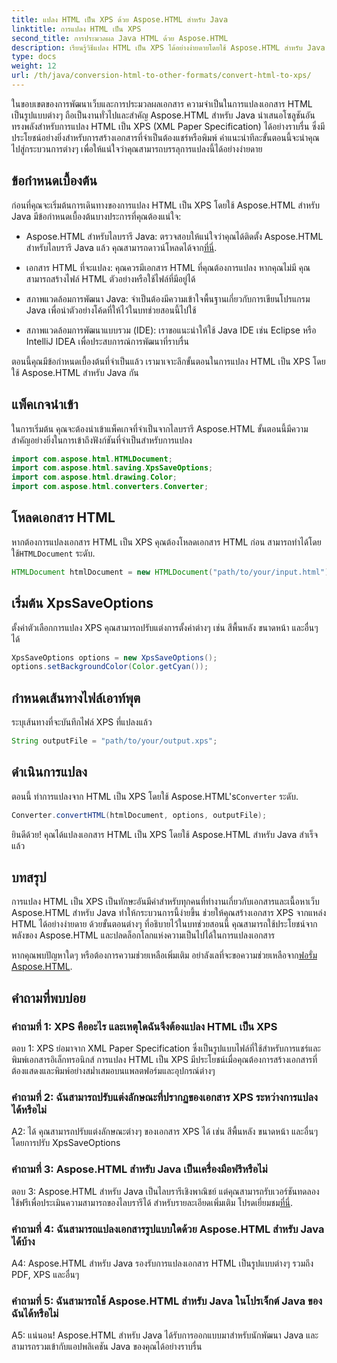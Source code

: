 ```yaml
---
title: แปลง HTML เป็น XPS ด้วย Aspose.HTML สำหรับ Java
linktitle: การแปลง HTML เป็น XPS
second_title: การประมวลผล Java HTML ด้วย Aspose.HTML
description: เรียนรู้วิธีแปลง HTML เป็น XPS ได้อย่างง่ายดายโดยใช้ Aspose.HTML สำหรับ Java สร้างเอกสารข้ามแพลตฟอร์มได้อย่างง่ายดาย
type: docs
weight: 12
url: /th/java/conversion-html-to-other-formats/convert-html-to-xps/
---
```

ในขอบเขตของการพัฒนาเว็บและการประมวลผลเอกสาร ความจำเป็นในการแปลงเอกสาร HTML เป็นรูปแบบต่างๆ ถือเป็นงานทั่วไปและสำคัญ Aspose.HTML สำหรับ Java นำเสนอโซลูชันอันทรงพลังสำหรับการแปลง HTML เป็น XPS (XML Paper Specification) ได้อย่างราบรื่น ซึ่งมีประโยชน์อย่างยิ่งสำหรับการสร้างเอกสารที่จำเป็นต้องแชร์หรือพิมพ์ คำแนะนำทีละขั้นตอนนี้จะนำคุณไปสู่กระบวนการต่างๆ เพื่อให้แน่ใจว่าคุณสามารถบรรลุการแปลงนี้ได้อย่างง่ายดาย

## ข้อกำหนดเบื้องต้น

ก่อนที่คุณจะเริ่มต้นการเดินทางของการแปลง HTML เป็น XPS โดยใช้ Aspose.HTML สำหรับ Java มีข้อกำหนดเบื้องต้นบางประการที่คุณต้องแน่ใจ:

-  Aspose.HTML สำหรับไลบรารี Java: ตรวจสอบให้แน่ใจว่าคุณได้ติดตั้ง Aspose.HTML สำหรับไลบรารี Java แล้ว คุณสามารถดาวน์โหลดได้จาก[ที่นี่](https://releases.aspose.com/html/java/).

- เอกสาร HTML ที่จะแปลง: คุณควรมีเอกสาร HTML ที่คุณต้องการแปลง หากคุณไม่มี คุณสามารถสร้างไฟล์ HTML ตัวอย่างหรือใช้ไฟล์ที่มีอยู่ได้

- สภาพแวดล้อมการพัฒนา Java: จำเป็นต้องมีความเข้าใจพื้นฐานเกี่ยวกับการเขียนโปรแกรม Java เพื่อนำตัวอย่างโค้ดที่ให้ไว้ในบทช่วยสอนนี้ไปใช้

- สภาพแวดล้อมการพัฒนาแบบรวม (IDE): เราขอแนะนำให้ใช้ Java IDE เช่น Eclipse หรือ IntelliJ IDEA เพื่อประสบการณ์การพัฒนาที่ราบรื่น

ตอนนี้คุณมีข้อกำหนดเบื้องต้นที่จำเป็นแล้ว เรามาเจาะลึกขั้นตอนในการแปลง HTML เป็น XPS โดยใช้ Aspose.HTML สำหรับ Java กัน

## แพ็คเกจนำเข้า

ในการเริ่มต้น คุณจะต้องนำเข้าแพ็คเกจที่จำเป็นจากไลบรารี Aspose.HTML ขั้นตอนนี้มีความสำคัญอย่างยิ่งในการเข้าถึงฟังก์ชันที่จำเป็นสำหรับการแปลง

```java
import com.aspose.html.HTMLDocument;
import com.aspose.html.saving.XpsSaveOptions;
import com.aspose.html.drawing.Color;
import com.aspose.html.converters.Converter;
```

## โหลดเอกสาร HTML

 หากต้องการแปลงเอกสาร HTML เป็น XPS คุณต้องโหลดเอกสาร HTML ก่อน สามารถทำได้โดยใช้`HTMLDocument` ระดับ.

```java
HTMLDocument htmlDocument = new HTMLDocument("path/to/your/input.html");
```

## เริ่มต้น XpsSaveOptions

ตั้งค่าตัวเลือกการแปลง XPS คุณสามารถปรับแต่งการตั้งค่าต่างๆ เช่น สีพื้นหลัง ขนาดหน้า และอื่นๆ ได้

```java
XpsSaveOptions options = new XpsSaveOptions();
options.setBackgroundColor(Color.getCyan());
```

## กำหนดเส้นทางไฟล์เอาท์พุต

ระบุเส้นทางที่จะบันทึกไฟล์ XPS ที่แปลงแล้ว

```java
String outputFile = "path/to/your/output.xps";
```

## ดำเนินการแปลง

 ตอนนี้ ทำการแปลงจาก HTML เป็น XPS โดยใช้ Aspose.HTML's`Converter` ระดับ.

```java
Converter.convertHTML(htmlDocument, options, outputFile);
```

ยินดีด้วย! คุณได้แปลงเอกสาร HTML เป็น XPS โดยใช้ Aspose.HTML สำหรับ Java สำเร็จแล้ว

## บทสรุป

การแปลง HTML เป็น XPS เป็นทักษะอันมีค่าสำหรับทุกคนที่ทำงานเกี่ยวกับเอกสารและเนื้อหาเว็บ Aspose.HTML สำหรับ Java ทำให้กระบวนการนี้ง่ายขึ้น ช่วยให้คุณสร้างเอกสาร XPS จากแหล่ง HTML ได้อย่างง่ายดาย ด้วยขั้นตอนต่างๆ ที่อธิบายไว้ในบทช่วยสอนนี้ คุณสามารถใช้ประโยชน์จากพลังของ Aspose.HTML และปลดล็อกโลกแห่งความเป็นไปได้ในการแปลงเอกสาร

 หากคุณพบปัญหาใดๆ หรือต้องการความช่วยเหลือเพิ่มเติม อย่าลังเลที่จะขอความช่วยเหลือจาก[ฟอรั่ม Aspose.HTML](https://forum.aspose.com/).

## คำถามที่พบบ่อย

### คำถามที่ 1: XPS คืออะไร และเหตุใดฉันจึงต้องแปลง HTML เป็น XPS

ตอบ 1: XPS ย่อมาจาก XML Paper Specification ซึ่งเป็นรูปแบบไฟล์ที่ใช้สำหรับการแชร์และพิมพ์เอกสารอิเล็กทรอนิกส์ การแปลง HTML เป็น XPS มีประโยชน์เมื่อคุณต้องการสร้างเอกสารที่ต้องแสดงและพิมพ์อย่างสม่ำเสมอบนแพลตฟอร์มและอุปกรณ์ต่างๆ

### คำถามที่ 2: ฉันสามารถปรับแต่งลักษณะที่ปรากฏของเอกสาร XPS ระหว่างการแปลงได้หรือไม่

A2: ได้ คุณสามารถปรับแต่งลักษณะต่างๆ ของเอกสาร XPS ได้ เช่น สีพื้นหลัง ขนาดหน้า และอื่นๆ โดยการปรับ XpsSaveOptions

### คำถามที่ 3: Aspose.HTML สำหรับ Java เป็นเครื่องมือฟรีหรือไม่

 ตอบ 3: Aspose.HTML สำหรับ Java เป็นไลบรารีเชิงพาณิชย์ แต่คุณสามารถรับเวอร์ชันทดลองใช้ฟรีเพื่อประเมินความสามารถของไลบรารีได้ สำหรับรายละเอียดเพิ่มเติม โปรดเยี่ยมชม[ที่นี่](https://releases.aspose.com/html/java).

### คำถามที่ 4: ฉันสามารถแปลงเอกสารรูปแบบใดด้วย Aspose.HTML สำหรับ Java ได้บ้าง

A4: Aspose.HTML สำหรับ Java รองรับการแปลงเอกสาร HTML เป็นรูปแบบต่างๆ รวมถึง PDF, XPS และอื่นๆ

### คำถามที่ 5: ฉันสามารถใช้ Aspose.HTML สำหรับ Java ในโปรเจ็กต์ Java ของฉันได้หรือไม่

A5: แน่นอน! Aspose.HTML สำหรับ Java ได้รับการออกแบบมาสำหรับนักพัฒนา Java และสามารถรวมเข้ากับแอปพลิเคชัน Java ของคุณได้อย่างราบรื่น